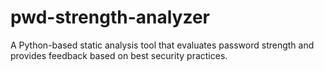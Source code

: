 # pwd-strength-analyzer
A Python-based static analysis tool that evaluates password strength and provides feedback based on best security practices.
